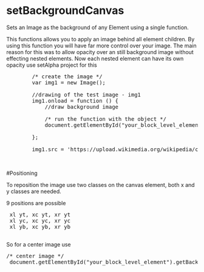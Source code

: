 # setBackgroundCanvas
Sets an Image as the background of any Element using a single function.

This functions allows you to apply an image behind all element children. By using this function you will have far more control over your 
image. The main reason for this was to allow opacity over an still background image without effecting nested elements. 
Now each nested element can have its own opacity use setAlpha project for this

<pre>
        /* create the image */
        var img1 = new Image();

        //drawing of the test image - img1
        img1.onload = function () {
            //draw background image
            
            /* run the function with the object */
            document.getElementById("your_block_level_element").setBackgroundCanvas(img1);

        };

        img1.src = 'https://upload.wikimedia.org/wikipedia/commons/9/9b/The.Matrix.glmatrix.2.png';
           

</pre>


#Positioning

To reposition the image use two classes on the canvas element, both x and y classes are needed.

9 positions are possible
 
 <pre>
 xl yt, xc yt, xr yt
 xl yc, xc yc, xr yc
 xl yb, xc yb, xr yb
 </pre>
 
 So for a center image use 
 
<pre>
/* center image */
 document.getElementById("your_block_level_element").getBackgroundCanvas().classList.add("xc yc");
 
</pre>
 
 

 
